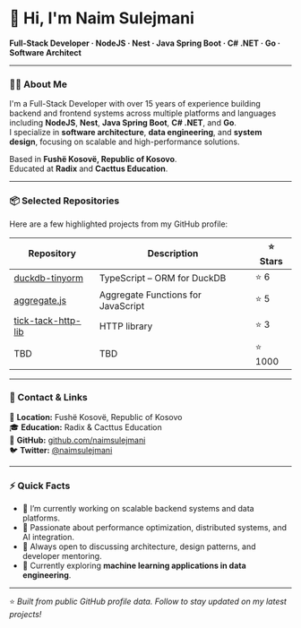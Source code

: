 # 👋 Hi, I'm Naim Sulejmani

**Full-Stack Developer · NodeJS · Nest · Java Spring Boot · C# .NET · Go · Software Architect**

---

### 🧑‍💻 About Me

I'm a Full-Stack Developer with over 15 years of experience building backend and frontend systems across multiple platforms and languages including **NodeJS**, **Nest**, **Java Spring Boot**, **C# .NET**, and **Go**.  
I specialize in **software architecture**, **data engineering**, and **system design**, focusing on scalable and high-performance solutions.

Based in **Fushë Kosovë, Republic of Kosovo**.  
Educated at **Radix** and **Cacttus Education**.

---

### 📦 Selected Repositories

Here are a few highlighted projects from my GitHub profile:

| Repository | Description | ⭐ Stars |
|-------------|--------------|---------|
| [duckdb-tinyorm](https://github.com/naimsulejmani/duckdb-tinyorm) | TypeScript – ORM for DuckDB | ⭐ 6 |
| [aggregate.js](https://github.com/naimsulejmani/aggregate.js) | Aggregate Functions for JavaScript | ⭐ 5 |
| [tick-tack-http-lib](https://github.com/naimsulejmani/tick-tack-http-lib) | HTTP library | ⭐ 3 |
| TBD | TBD | ⭐ 1000|

---

### 🔗 Contact & Links

📍 **Location:** Fushë Kosovë, Republic of Kosovo  
🎓 **Education:** Radix & Cacttus Education  
🐙 **GitHub:** [github.com/naimsulejmani](https://github.com/naimsulejmani)  
🐦 **Twitter:** [@naimsulejmani](https://twitter.com/naimsulejmani)

---

### ⚡ Quick Facts

- 🔭 I’m currently working on scalable backend systems and data platforms.  
- 🧠 Passionate about performance optimization, distributed systems, and AI integration.  
- 💬 Always open to discussing architecture, design patterns, and developer mentoring.  
- 🌱 Currently exploring **machine learning applications in data engineering**.  

---

⭐ _Built from public GitHub profile data. Follow to stay updated on my latest projects!_
